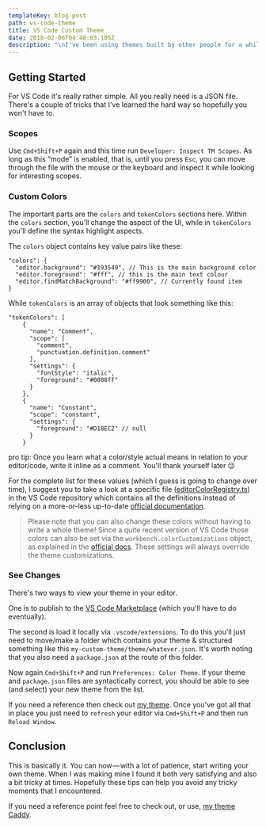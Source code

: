 ```yaml
---
templateKey: blog-post
path: vs-code-theme
title: VS Code Custom Theme
date: 2018-02-06T04:48:03.105Z
description: "\nI've been using themes built by other people for a while now and for the most part they've been great. I don't know if it's my inner designer coming out or what but I've finally had enough of all these themes and decided to build one of my own. \U0001F60A"
---
```

## Getting Started



For VS Code it's really rather simple. All you really need is a JSON file. There's a couple of tricks that I've learned the hard way so hopefully you won't have to.

### Scopes

Use `Cmd+Shift+P` again and this time run `Developer: Inspect TM Scopes`. As long as this “mode” is enabled, that is, until you press `Esc`, you can move through the file with the mouse or the keyboard and inspect it while looking for interesting scopes.

### Custom Colors

The important parts are the `colors` and `tokenColors` sections here. Within the `colors` section, you’ll change the aspect of the UI, while in `tokenColors` you'll define the syntax highlight aspects.

The `colors` object contains key value pairs like these:

```
"colors": { 
  "editor.background": "#193549", // This is the main background color
  "editor.foreground": "#fff", // this is the main text colour
  "editor.findMatchBackground": "#ff9900", // Currently found item
}
```
While `tokenColors` is an array of objects that look something like this:
```
"tokenColors": [
    {
      "name": "Comment",
      "scope": [
        "comment",
        "punctuation.definition.comment"
      ],
      "settings": {
        "fontStyle": "italic",
        "foreground": "#0088ff"
      }
    },
    {
      "name": "Constant",
      "scope": "constant",
      "settings": {
        "foreground": "#D18EC2" // null
      }
    }
```

pro tip: Once you learn what a color/style actual means in relation to your editor/code, write it inline as a comment. You'll thank yourself later 😉

For the complete list for these values (which I guess is going to change over time), I suggest you to take a look at a specific file ([editorColorRegistry.ts](https://github.com/Microsoft/vscode/blob/master/src/vs/editor/common/view/editorColorRegistry.ts)) in the VS Code repository which contains all the definitions instead of relying on a more-or-less up-to-date [official documentation](https://code.visualstudio.com/docs/getstarted/theme-color-reference).

> Please note that you can also change these colors without having to write a whole theme! Since a quite recent version of VS Code those colors can also be set via the `workbench.colorCustomizations` object, as explained in the [official docs](https://code.visualstudio.com/docs/getstarted/themes#_customize-a-color-theme). These settings will always override the theme customizations.

### See Changes
There's two ways to view your theme in your editor.

One is to publish to the  [VS Code Marketplace](https://code.visualstudio.com/docs/extensions/publish-extension) (which you'll have to do eventually).

The second is load it locally via `.vscode/extensions`. To do this you'll just need to move/make a folder which contains your theme & structured something like  this `my-custom-theme/theme/whatever.json`. It's worth noting that you also need a `package.json` at the route of this folder.

Now again `Cmd+Shift+P` and run `Preferences: Color Theme`. If your theme and `package.json` files are syntactically correct, you should be able to see (and select) your new theme from the list.


If you need a reference then check out [my theme](https://github.com/tcasey/caddy-vscode). Once you've got all that in place you just need to `refresh` your editor via `Cmd+Shift+P` and then run `Reload Window`.

## Conclusion
This is basically it. You can now — with a lot of patience, start writing your own theme. When I was making mine I found it both very satisfying and also a bit tricky at times. Hopefully these tips can help you avoid any tricky moments that I encountered. 

 If you need a reference point feel free to check out, or use, [my theme Caddy](https://github.com/tcasey/caddy-vscode).
